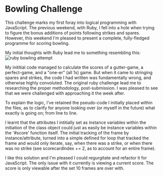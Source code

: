 
Bowling Challenge
=================

This challenge marks my first foray into logical programming with JavaScript. The previous weekend, with Ruby, I fell into a hole when trying to figure the bonus additions of points following strikes and spares. However, this weekend I'm pleased to present a complete, fully-fledged programme for scoring bowling.

My initial thoughts with Ruby lead me to something resembling this:
![ruby bowling attempt](https://imgur.com/a/4eUIrDR)

My inititial code managed to calculate the scores of a gutter-game, a perfect-game, and a "one-er" (all 1s) game. But when it came to stringing spares and strikes, the code I had written was fundamentally wrong, and otherwise highly convoluted. The original ruby challenge lead me to researching the proper methodology, post-submission. I was pleased to see that we were challenged with approaching it the week after.

To explain the logic, I've retained the pseudo-code I initially placed within the files, as to clarify for anyone looking over (or myself in the future) what exactly is going on; from line to line.

I learnt that the attributes I intitially set as instance variables within the initiation of the class object could just as easily be instance variables within the '#score' function itself. The initial tracking of the frame by instance/attribute, turned into a simple defined for loop that tracked the frame and would only iterate, say, when there was a strike, or when there was no strike (see scorecardIndex += 2, as to account for an entire frame).

I like this solution and I'm pleased I could regurgitate and refactor it for JavaScript. The only issue with it currently is viewing a current score. The score is only viewable after the set 10 frames are over with.
